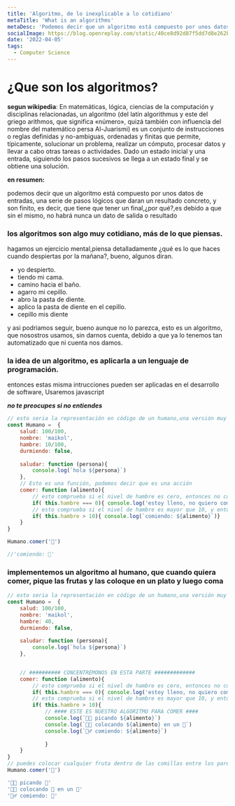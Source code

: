 ```yaml
---
title: 'Algoritmo, de lo inexplicable a lo cotidiano'
metaTitle: 'What is an algorithms'
metaDesc: 'Podemos decir que un algoritmo está compuesto por unos datos de entradas, una serie de pasos lógicos que daran un resultado concreto, y son finito, es decir, que tiene que tener un final,¿por qué?,es debido a que sin el mismo, no habrá nunca un dato de salida o resultado'
socialImage: https://blog.openreplay.com/static/40ce8d92d87f5dd7d8e262b2bba53e59/727ea/img5.png
date: '2022-04-05'
tags:
  - Computer Science
---
```

# ¿Que son los algoritmos?

**segun wikipedia**: 
En matemáticas, lógica, ciencias de la computación y disciplinas relacionadas, un algoritmo (del latín algorithmus y este del griego arithmos, que significa «número», quizá también con influencia del nombre del matemático persa Al-Juarismi)​ es un conjunto de instrucciones o reglas definidas y no-ambiguas, ordenadas y finitas que permite, típicamente, solucionar un problema, realizar un cómputo, procesar datos y llevar a cabo otras tareas o actividades.​ Dado un estado inicial y una entrada, siguiendo los pasos sucesivos se llega a un estado final y se obtiene una solución.

**en resumen:**

podemos decir que un algoritmo está compuesto por unos datos de entradas, una serie de pasos lógicos que daran un resultado concreto, y son finito, es decir, que tiene que tener un final,¿por qué?,es debido a que sin el mismo, no habrá nunca un dato de salida o resultado

### los algoritmos son algo muy cotidiano, más de lo que piensas.

hagamos un ejercicio mental,piensa detalladamente ¿qué es lo que haces cuando despiertas por la mañana?, bueno, algunos diran.
* yo despierto.
* tiendo mi cama.
* camino hacia el baño.
* agarro mi cepillo.
* abro la pasta de diente.
* aplico la pasta de diente en el cepillo.
* cepillo mis diente

y asi podriamos seguir, bueno aunque no lo parezca, esto es un algoritmo, que nosostros usamos, sin darnos cuenta, debido a que ya lo tenemos tan automatizado que ni cuenta nos damos.

### la idea de un algoritmo, es aplicarla a un lenguaje de programación.

entonces estas misma intrucciones pueden ser aplicadas en el desarrollo de software, Usaremos javascript

***no te preocupes si no entiendes***

```javascript
// esto seria la representación en código de un humano,una versión muy simplificada
const Humano =  {
    salud: 100/100,
    nombre: 'maikol',
    hambre: 10/100,
    durmiendo: false,
    
    saludar: function (persona){
        console.log(`hola ${persona}`)
    },
    // Esto es una función, podemos decir que es una acción
    comer: function (alimento){
        // esto comprueba si el nivel de hambre es cero, entonces no comerá nada
        if( this.hambre === 0){ console.log('estoy lleno, no quiero comer')}
        // esto comprueba si el nivel de hambre es mayor que 10, y entonces comerá el alimento que le des
    	if( this.hambre > 10){ console.log(`comiendo: ${alimento}`)}
    }
}

Humano.comer('🍎') 

//'comiendo: 🍎' 


```

### implementemos un algoritmo al humano, que cuando quiera comer, pique las frutas y las coloque en un plato y luego coma

```javascript
// esto seria la representación en código de un humano,una versión muy simplificada
const Humano =  {
    salud: 100/100,
    nombre: 'maikol',
    hambre: 40,
    durmiendo: false,
    
    saludar: function (persona){
        console.log(`hola ${persona}`)
    },


    // ########## CONCENTREMONOS EN ESTA PARTE #############
    comer: function (alimento){
        // esto comprueba si el nivel de hambre es cero, entonces no comerá nada
        if( this.hambre === 0){ console.log('estoy lleno, no quiero comer')}
        // esto comprueba si el nivel de hambre es mayor que 10, y entonces comerá el alimento que le des
    	if( this.hambre > 10){ 
            // #### ESTE ES NUESTRO ALGORITMO PARA COMER ####
            console.log(`👨‍🍳 picando ${alimento}`)
            console.log(`👨‍🍳 colocando ${alimento} en un 🥗`)
            console.log(`🧖‍♂️ comiendo: ${alimento}`)
            
            }
    }
}
// puedes colocar cualquier fruta dentro de las comillas entre los parentesis.
Humano.comer('🍎') 

'👨‍🍳 picando 🍎'
'👨‍🍳 colocando 🍎 en un 🥗'
'🧖‍♂️ comiendo: 🍎'

```